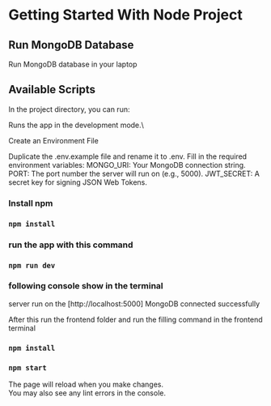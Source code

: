 # Getting Started With Node Project

## Run MongoDB Database

Run MongoDB database in your laptop

## Available Scripts

In the project directory, you can run:

Runs the app in the development mode.\

<!-- crete the .env new file and  add mongodburl post and jwt-secret  all variable in the  env.example file  -->

Create an Environment File

Duplicate the .env.example file and rename it to .env.
Fill in the required environment variables:
MONGO_URI: Your MongoDB connection string.
PORT: The port number the server will run on (e.g., 5000).
JWT_SECRET: A secret key for signing JSON Web Tokens.


### Install npm
### `npm install`

### run the app with this command
### `npm run dev`



<!-- Runs the app in the development mode.\ -->
### following console show in the terminal
server run on the [http://localhost:5000]
MongoDB connected successfully

After this run the frontend folder and run the filling command in the frontend terminal

### `npm install`
### `npm start`

The page will reload when you make changes.\
You may also see any lint errors in the console.

